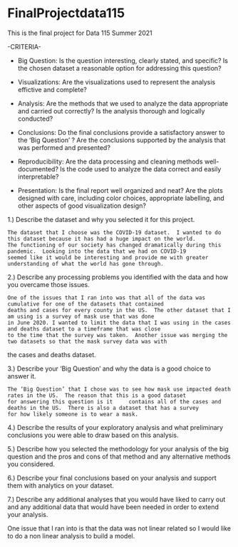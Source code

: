 # FinalProjectdata115
This is the final project for Data 115 Summer 2021

-CRITERIA-

* Big Question: Is the question interesting, clearly stated, and specific? Is the chosen dataset a reasonable option for
addressing this question?

* Visualizations: Are the visualizations used to represent the analysis effictive and complete?

* Analysis: Are the methods that we used to analyze the data appropriate and carried out correctly?
Is the analysis thorough and logically conducted?

* Conclusions: Do the final conclusions provide a satisfactory answer to the ‘Big Question’ ?  Are the conclusions supported by the 
  analysis that was performed and presented?

* Reproducibility: Are the data processing and cleaning methods well-documented?  Is the code used to analyze the data correct and 
  easily interpretable?

* Presentation: Is the final report well organized and neat? Are the plots designed with care, including color choices, appropriate labelling, 
  and other aspects of good visualization design?

1.) Describe the dataset and why you selected it for this project.

    The dataset that I choose was the COVID-19 dataset.  I wanted to do this dataset because it has had a huge impact on the world.  
    The functioning of our society has changed dramatically during this pandemic.  Looking into the data that we had on COVID-19 
    seemed like it would be interesting and provide me with greater understanding of what the world has gone through.

 

2.) Describe any processing problems you identified with the data and how you overcame those issues.

    One of the issues that I ran into was that all of the data was cumulative for one of the datasets that contained 
    deaths and cases for every county in the US.  The other dataset that I am using is a survey of mask use that was done 
    in June 2020. I wanted to limit the data that I was using in the cases and deaths dataset to a timeframe that was close 
    to the time that the survey was taken.  Another issue was merging the two datasets so that the mask survey data was with 
   the cases and deaths dataset.

3.) Describe your ‘Big Question’ and why the data is a good choice to answer it.

    The ‘Big Question’ that I chose was to see how mask use impacted death rates in the US.  The reason that this is a good dataset 
    for answering this question is it     contains all of the cases and deaths in the US.  There is also a dataset that has a survey 
    for how likely someone is to wear a mask.


4.) Describe the results of your exploratory analysis and what preliminary conclusions you were able to draw based on this analysis.
               


5.) Describe how you selected the methodology for your analysis of the big question and the pros and cons of that method and any alternative methods you considered.

6.) Describe your final conclusions based on your analysis and support them with analytics on your dataset.

7.) Describe any additional analyses that you would have liked to carry out and any additional data that would have been needed in order to extend your analysis.
  
   One issue that I ran into is that the data was not linear related so I would like to do a non linear analysis to build a model.
